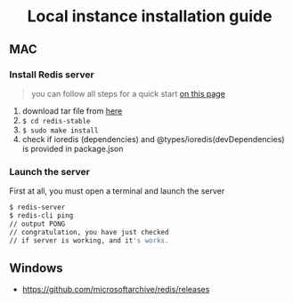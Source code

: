 <h1 align="center">
  Local instance installation guide
</h1>

## MAC

### Install Redis server

> you can follow all steps for a quick start [on this page](https://redis.io/topics/quickstart)

1. download tar file from [here](http://download.redis.io/redis-stable.tar.gz)
2. ```$ cd redis-stable```
3. ```$ sudo make install  ```
4. check if ioredis (dependencies) and @types/ioredis(devDependencies) is provided in package.json

### Launch the server

First at all, you must open a terminal and launch the server
```bash
$ redis-server
$ redis-cli ping
// output PONG 
// congratulation, you have just checked 
// if server is working, and it's works.
```

## Windows
- https://github.com/microsoftarchive/redis/releases
